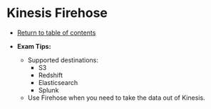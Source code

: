 # Kinesis Firehose

* [Return to table of contents](../../../README.md)

* **Exam Tips:**
  * Supported destinations:
    * S3
    * Redshift
    * Elasticsearch
    * Splunk
  * Use Firehose when you need to take the data out of Kinesis.
